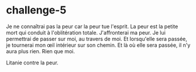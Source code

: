 # challenge-5
Je ne connaîtrai pas la peur car la peur tue l'esprit. La peur est la petite mort qui conduit à l'oblitération totale. J'affronterai ma peur. Je lui permettrai de passer sur moi, au travers de moi. Et lorsqu'elle sera passée, je tournerai mon œil intérieur sur son chemin. Et là où elle sera passée, il n'y aura plus rien. Rien que moi.

Litanie contre la peur. 
